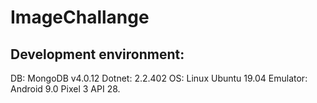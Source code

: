 # ImageChallange
## Development environment:
DB: MongoDB v4.0.12 
Dotnet: 2.2.402 
OS: Linux Ubuntu 19.04
Emulator: Android 9.0 Pixel 3 API 28.
